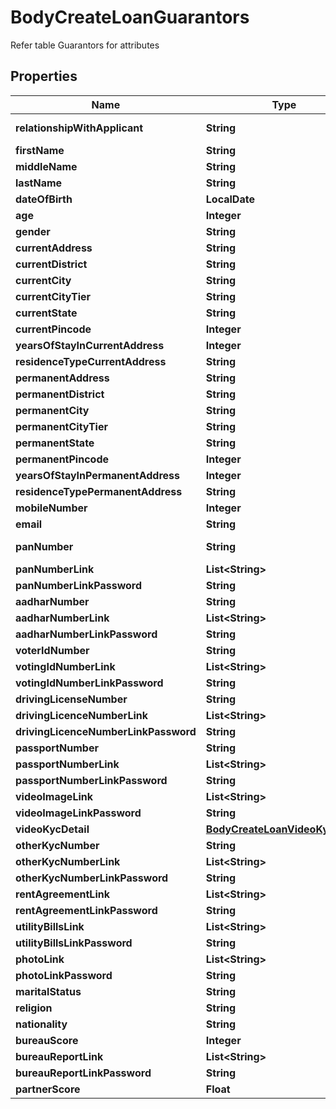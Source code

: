 

# BodyCreateLoanGuarantors

Refer table Guarantors for attributes

## Properties

Name | Type | Description | Notes
------------ | ------------- | ------------- | -------------
**relationshipWithApplicant** | **String** | Father/Mother/Brother/Son/Daughter/Friend/Other relative |  [optional]
**firstName** | **String** | First Name of the Guarantor |  [optional]
**middleName** | **String** | Middle Name of the Guarantor |  [optional]
**lastName** | **String** | Last Name of the Guarantor |  [optional]
**dateOfBirth** | **LocalDate** | Date of Birth (YYYY-MM-DD) |  [optional]
**age** | **Integer** | Age in years |  [optional]
**gender** | **String** | M / F / O |  [optional]
**currentAddress** | **String** | Free flowing text |  [optional]
**currentDistrict** | **String** | District in which Guarantor is currently residing |  [optional]
**currentCity** | **String** | City in which Guarantor is currently residing |  [optional]
**currentCityTier** | **String** | tier_1, tier_2 etc. for the current city |  [optional]
**currentState** | **String** | State in which Guarantor is currently residing |  [optional]
**currentPincode** | **Integer** | Pincode of the current address |  [optional]
**yearsOfStayInCurrentAddress** | **Integer** | How many years stayed in the current address |  [optional]
**residenceTypeCurrentAddress** | **String** | rented / owned / leased |  [optional]
**permanentAddress** | **String** | Free flowing text |  [optional]
**permanentDistrict** | **String** | District in which Guarantor is currently residing |  [optional]
**permanentCity** | **String** | City in which Guarantor is currently residing |  [optional]
**permanentCityTier** | **String** | tier_1, tier_2 etc. for the permanent city |  [optional]
**permanentState** | **String** | State in which Guarantor is currently residing |  [optional]
**permanentPincode** | **Integer** | Pincode of the current address |  [optional]
**yearsOfStayInPermanentAddress** | **Integer** | How many years stayed in the permanent address |  [optional]
**residenceTypePermanentAddress** | **String** | rented / owned / leased |  [optional]
**mobileNumber** | **Integer** | Mobile Number of the Guarantor (10 digits) |  [optional]
**email** | **String** | Personal Email ID of the Guarantor |  [optional]
**panNumber** | **String** | PAN Number of the Guarantor (10 digit Alphanumeric) |  [optional]
**panNumberLink** | **List&lt;String&gt;** | PAN Document Link |  [optional]
**panNumberLinkPassword** | **String** | PAN Document Link Password |  [optional]
**aadharNumber** | **String** | Aadhar Number of the Guarantor (12 digits) |  [optional]
**aadharNumberLink** | **List&lt;String&gt;** | Aadhar Document Link |  [optional]
**aadharNumberLinkPassword** | **String** | Aadhar Document Link Password |  [optional]
**voterIdNumber** | **String** | Voter ID Number of the Guarantor |  [optional]
**votingIdNumberLink** | **List&lt;String&gt;** | Voter Document Link |  [optional]
**votingIdNumberLinkPassword** | **String** | Voter Document Link Password |  [optional]
**drivingLicenseNumber** | **String** | Driving License Number of the Guarantor |  [optional]
**drivingLicenceNumberLink** | **List&lt;String&gt;** | Driving License Document Link |  [optional]
**drivingLicenceNumberLinkPassword** | **String** | Driving License Document Link Password |  [optional]
**passportNumber** | **String** | Passport Number of the Guarantor |  [optional]
**passportNumberLink** | **List&lt;String&gt;** | Passport Document Link |  [optional]
**passportNumberLinkPassword** | **String** | Passport Document Link Password |  [optional]
**videoImageLink** | **List&lt;String&gt;** | Video KYC of the Guarantor |  [optional]
**videoImageLinkPassword** | **String** | Video KYC Image link Password of the Guarantor |  [optional]
**videoKycDetail** | [**BodyCreateLoanVideoKycDetail**](BodyCreateLoanVideoKycDetail.md) |  |  [optional]
**otherKycNumber** | **String** | KYC Number of the Guarantor |  [optional]
**otherKycNumberLink** | **List&lt;String&gt;** | KYC Image of the Guarantor |  [optional]
**otherKycNumberLinkPassword** | **String** | KYC Image Link Password of the Guarantor |  [optional]
**rentAgreementLink** | **List&lt;String&gt;** | Rent Agreement Document Link |  [optional]
**rentAgreementLinkPassword** | **String** | Rent Agreement Document Link Password |  [optional]
**utilityBillsLink** | **List&lt;String&gt;** | Utility Bills Copies (If any) |  [optional]
**utilityBillsLinkPassword** | **String** | Utility Bills Copies Password (If any) |  [optional]
**photoLink** | **List&lt;String&gt;** | Photo Image of the Guarantor |  [optional]
**photoLinkPassword** | **String** | Photo Image Password of the Guarantor |  [optional]
**maritalStatus** | **String** | married / unmarried |  [optional]
**religion** | **String** | Religion of the Guarantor |  [optional]
**nationality** | **String** | Nationality of the Guarantor |  [optional]
**bureauScore** | **Integer** | Bureau Score of the Guarantor |  [optional]
**bureauReportLink** | **List&lt;String&gt;** | Guarantor&amp;#39;s Bureau Report PDF |  [optional]
**bureauReportLinkPassword** | **String** | Guarantor&amp;#39;s Bureau Report Link Password |  [optional]
**partnerScore** | **Float** | Score Captured by the Partner |  [optional]



